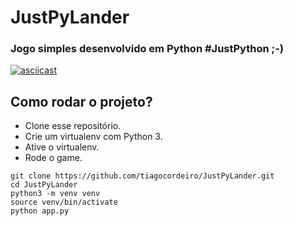 # JustPyLander

### Jogo simples desenvolvido em Python #JustPython ;-)

[![asciicast](https://asciinema.org/a/QUU1nDHOYoEbs1cgtM0Qa5WE6.svg)](https://asciinema.org/a/QUU1nDHOYoEbs1cgtM0Qa5WE6)

## Como rodar o projeto?

* Clone esse repositório.
* Crie um virtualenv com Python 3.
* Ative o virtualenv.
* Rode o game.

```
git clone https://github.com/tiagocordeiro/JustPyLander.git
cd JustPyLander
python3 -m venv venv
source venv/bin/activate
python app.py
```
